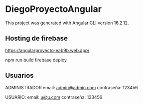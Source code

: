 # DiegoProyectoAngular

This project was generated with [Angular CLI](https://github.com/angular/angular-cli) version 16.2.12.

## Hosting de firebase

https://angularproyecto-eab9b.web.app/

npm run build
firebase deploy

## Usuarios

ADMINISTRADOR
email: admin@admin.com
contraseña: 123456

USUARIO:
email: u@u.com
contraseña: 123456
